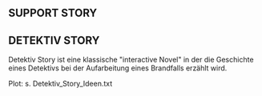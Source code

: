 SUPPORT STORY
----

DETEKTIV STORY
----
Detektiv Story ist eine klassische "interactive Novel" in der die Geschichte eines Detektivs bei der Aufarbeitung eines Brandfalls erzählt wird.

Plot: s. Detektiv_Story_Ideen.txt
